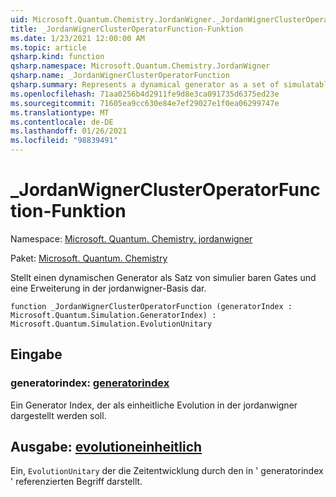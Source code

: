 ```yaml
---
uid: Microsoft.Quantum.Chemistry.JordanWigner._JordanWignerClusterOperatorFunction
title: _JordanWignerClusterOperatorFunction-Funktion
ms.date: 1/23/2021 12:00:00 AM
ms.topic: article
qsharp.kind: function
qsharp.namespace: Microsoft.Quantum.Chemistry.JordanWigner
qsharp.name: _JordanWignerClusterOperatorFunction
qsharp.summary: Represents a dynamical generator as a set of simulatable gates and an expansion in the JordanWigner basis.
ms.openlocfilehash: 71aa0256b4d2911fe9d8e3ca091735d6375ed23e
ms.sourcegitcommit: 71605ea9cc630e84e7ef29027e1f0ea06299747e
ms.translationtype: MT
ms.contentlocale: de-DE
ms.lasthandoff: 01/26/2021
ms.locfileid: "98839491"
---
```

# <a name="_jordanwignerclusteroperatorfunction-function"></a>_JordanWignerClusterOperatorFunction-Funktion

Namespace: [Microsoft. Quantum. Chemistry. jordanwigner](xref:Microsoft.Quantum.Chemistry.JordanWigner)

Paket: [Microsoft. Quantum. Chemistry](https://nuget.org/packages/Microsoft.Quantum.Chemistry)


Stellt einen dynamischen Generator als Satz von simulier baren Gates und eine Erweiterung in der jordanwigner-Basis dar.

```qsharp
function _JordanWignerClusterOperatorFunction (generatorIndex : Microsoft.Quantum.Simulation.GeneratorIndex) : Microsoft.Quantum.Simulation.EvolutionUnitary
```


## <a name="input"></a>Eingabe

### <a name="generatorindex--generatorindex"></a>generatorindex: [generatorindex](xref:Microsoft.Quantum.Simulation.GeneratorIndex)

Ein Generator Index, der als einheitliche Evolution in der jordanwigner dargestellt werden soll.



## <a name="output--evolutionunitary"></a>Ausgabe: [evolutioneinheitlich](xref:Microsoft.Quantum.Simulation.EvolutionUnitary)

Ein, `EvolutionUnitary` der die Zeitentwicklung durch den in ' generatorindex ' referenzierten Begriff darstellt.